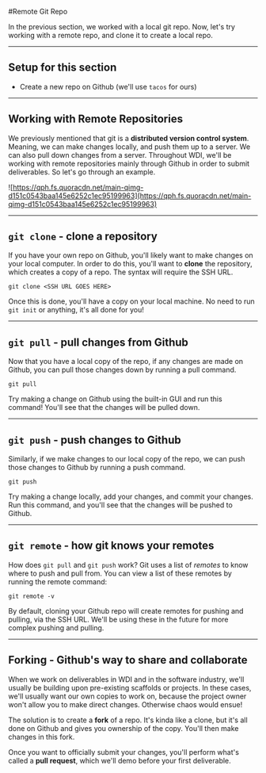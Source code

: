 #Remote Git Repo

In the previous section, we worked with a local git repo. Now, let's try working with a remote repo, and clone it to create a local repo.

---

## Setup for this section

* Create a new repo on Github (we'll use `tacos` for ours)

---

## Working with Remote Repositories

We previously mentioned that git is a **distributed version control system**. Meaning, we can make changes locally, and push them up to a server. We can also pull down changes from a server. Throughout WDI, we'll be working with remote repositories mainly through Github in order to submit deliverables. So let's go through an example.

![https://qph.fs.quoracdn.net/main-qimg-d151c0543baa145e6252c1ec95199963](https://qph.fs.quoracdn.net/main-qimg-d151c0543baa145e6252c1ec95199963)

---

## `git clone` - clone a repository

If you have your own repo on Github, you'll likely want to make changes on your local computer. In order to do this, you'll want to **clone** the repository, which creates a copy of a repo. The syntax will require the SSH URL.

```
git clone <SSH URL GOES HERE>
```

Once this is done, you'll have a copy on your local machine. No need to run `git init` or anything, it's all done for you!

---

## `git pull` - pull changes from Github

Now that you have a local copy of the repo, if any changes are made on Github, you can pull those changes down by running a pull command.

```
git pull
```

Try making a change on Github using the built-in GUI and run this command! You'll see that the changes will be pulled down.

---

## `git push` - push changes to Github

Similarly, if we make changes to our local copy of the repo, we can push those changes to Github by running a push command.

```
git push
```

Try making a change locally, add your changes, and commit your changes. Run this command, and you'll see that the changes will be pushed to Github.

---

## `git remote` - how git knows your remotes

How does `git pull` and `git push` work? Git uses a list of *remotes* to know where to push and pull from. You can view a list of these remotes by running the remote command:

```
git remote -v
```

By default, cloning your Github repo will create remotes for pushing and pulling, via the SSH URL. We'll be using these in the future for more complex pushing and pulling.

---

## Forking - Github's way to share and collaborate

When we work on deliverables in WDI and in the software industry, we'll usually be building upon pre-existing scaffolds or projects. In these cases, we'll usually want our own copies to work on, because the project owner won't allow you to make direct changes. Otherwise chaos would ensue!

The solution is to create a **fork** of a repo. It's kinda like a clone, but it's all done on Github and gives you ownership of the copy. You'll then make changes in this fork.

Once you want to officially submit your changes, you'll perform what's called a **pull request**, which we'll demo before your first deliverable.
